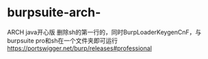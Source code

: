 # burpsuite-arch-
ARCH
java开心版 
删除sh的第一行的，同时BurpLoaderKeygenCnF，与burpsuite pro和sh在一个文件夹即可运行
https://portswigger.net/burp/releases#professional
